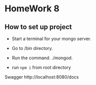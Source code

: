 # HomeWork 8


## How to set up project


- Start a terminal for your mongo server.
- Go to <mongodb-install-directory>/bin directory.
- Run the command. ./mongod.

- run `npm i` from root directory


Swagger
http://localhost:8080/docs
